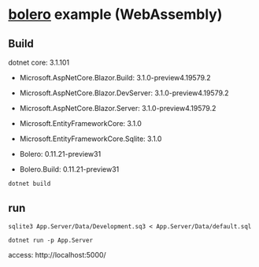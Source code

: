# [bolero](https://fsbolero.io//) example (WebAssembly)

## Build

dotnet core: 3.1.101
- Microsoft.AspNetCore.Blazor.Build: 3.1.0-preview4.19579.2
- Microsoft.AspNetCore.Blazor.DevServer: 3.1.0-preview4.19579.2
- Microsoft.AspNetCore.Blazor.Server: 3.1.0-preview4.19579.2
- Microsoft.EntityFrameworkCore: 3.1.0
- Microsoft.EntityFrameworkCore.Sqlite: 3.1.0

- Bolero: 0.11.21-preview31
- Bolero.Build: 0.11.21-preview31

```bash
dotnet build
```

## run

```base
sqlite3 App.Server/Data/Development.sq3 < App.Server/Data/default.sql

dotnet run -p App.Server
```

access: http://localhost:5000/